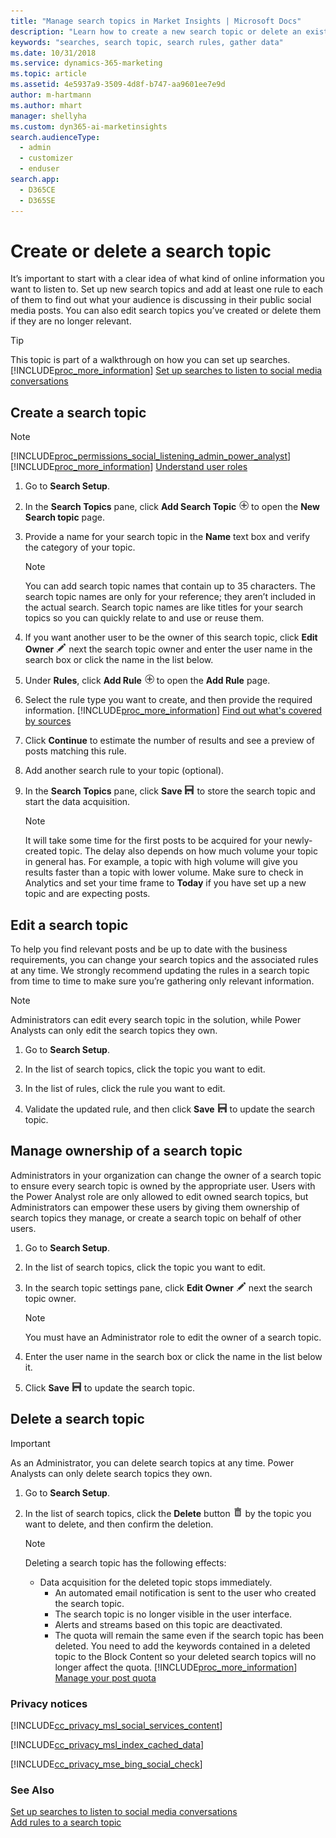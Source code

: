 ```yaml
---
title: "Manage search topics in Market Insights | Microsoft Docs"
description: "Learn how to create a new search topic or delete an existing one in Market Insights."
keywords: "searches, search topic, search rules, gather data"
ms.date: 10/31/2018
ms.service: dynamics-365-marketing
ms.topic: article
ms.assetid: 4e5937a9-3509-4d8f-b747-aa9601ee7e9d
author: m-hartmann
ms.author: mhart
manager: shellyha
ms.custom: dyn365-ai-marketinsights
search.audienceType: 
  - admin
  - customizer
  - enduser
search.app: 
  - D365CE
  - D365SE
---
```


# Create or delete a search topic
It’s important to start with a clear idea of what kind of online information you want to listen to. Set up new search topics and add at least one rule to each of them to find out what your audience is discussing in their public social media posts. You can also edit search topics you’ve created or delete them if they are no longer relevant.  
  
> [!TIP]
>  This topic is part of a walkthrough on how you can set up searches. [!INCLUDE[proc_more_information](../includes/proc-more-information.md)] [Set up searches to listen to social media conversations](set-up-searches.md)  
  
## Create a search topic  
> [!NOTE]
> [!INCLUDE[proc_permissions_social_listening_admin_power_analyst](../includes/proc-permissions-admin-power-analyst.md)] [!INCLUDE[proc_more_information](../includes/proc-more-information.md)] [Understand user roles](user-roles.md)  
  
1. Go to **Search Setup**.  
  
2. In the **Search Topics** pane, click **Add Search Topic** ![add button](media/add-icon.png "Add button") to open the **New Search topic** page.  
  
3. Provide a name for your search topic in the **Name** text box and verify the category of your topic.  
  
   > [!NOTE]
   >  You can add search topic names that contain up to 35 characters. The search topic names are only for your reference; they aren’t included in the actual search. Search topic names are like titles for your search topics so you can quickly relate to and use or reuse them.  
  
4. If you want another user to be the owner of this search topic, click **Edit Owner** ![edit button](media/edit-icon.png "Edit button") next the search topic owner and enter the user name in the search box or click the name in the list below.  
  
5. Under **Rules**, click **Add Rule** ![add button](media/add-icon.png "Add button") to open the **Add Rule** page.  
  
6. Select the rule type you want to create, and then provide the required information. [!INCLUDE[proc_more_information](../includes/proc-more-information.md)] [Find out what's covered by sources](sources-coverage.md)  
  
7. Click **Continue** to estimate the number of results and see a preview of posts matching this rule.  
  
8. Add another search rule to your topic (optional).  
  
9. In the **Search Topics** pane, click **Save** ![save button](media/save-icon.png "Save button") to store the search topic and start the data acquisition.  
  
    > [!NOTE]
    >  It will take some time for the first posts to be acquired for your newly-created topic. The delay also depends on how much volume your topic in general has. For example, a topic with high volume will give you results faster than a topic with lower volume. Make sure to check in Analytics and set your time frame to **Today** if you have set up a new topic and are expecting posts.  
  
## Edit a search topic  
To help you find relevant posts and be up to date with the business requirements, you can change your search topics and the associated rules at any time. We strongly recommend updating the rules in a search topic from time to time to make sure you’re gathering only relevant information.  
  
> [!NOTE]
>  Administrators can edit every search topic in the solution, while Power Analysts can only edit the search topics they own.  
  
1.  Go to **Search Setup**.  
  
2.  In the list of search topics, click the topic you want to edit.  
  
3.  In the list of rules, click the rule you want to edit.  
  
4.  Validate the updated rule, and then click **Save** ![save button](media/save-icon.png "Save button") to update the search topic.  
  
<a name="manage_ownership"></a>   
## Manage ownership of a search topic  
Administrators in your organization can change the owner of a search topic to ensure every search topic is owned by the appropriate user. Users with the Power Analyst role are only allowed to edit owned search topics, but Administrators can empower these users by giving them ownership of search topics they manage, or create a search topic on behalf of other users.  
  
1.  Go to **Search Setup**.  
  
2.  In the list of search topics, click  the topic you want to edit.  
  
3.  In the search topic settings pane, click **Edit Owner** ![edit button](media/edit-icon.png "Edit button") next the search topic owner.  
  
    > [!NOTE]
    >  You must have an Administrator role to edit the owner of a search topic.  
  
4.  Enter the user name in the search box or click the name in the list below it.  
  
5.  Click **Save** ![save button](media/save-icon.png "Save button") to update the search topic.  
  
## Delete a search topic  
  
> [!IMPORTANT]
>  As an Administrator, you can delete search topics at any time. Power Analysts can only delete search topics they own.  
  
1. Go to **Search Setup**.  
  
2. In the list of search topics, click the **Delete** button ![delete button](media/trashbin-icon.png "Delete button") by the topic you want to delete, and then confirm the deletion.  
  
   > [!NOTE]
   >  Deleting a search topic has the following effects:  
   > 
   > - Data acquisition for the deleted topic stops immediately.  
   >   - An automated email notification is sent to the user who created the search topic.  
   >   - The search topic is no longer visible in the user interface.  
   >   - Alerts and streams based on this topic are deactivated.  
   >   - The quota will remain the same even if the search topic has been deleted. You need to add the keywords contained in a deleted topic to the Block Content so your deleted search topics will no longer affect the quota. [!INCLUDE[proc_more_information](../includes/proc-more-information.md)] [Manage your post quota](manage-post-quota.md)  
  
### Privacy notices  
 [!INCLUDE[cc_privacy_msl_social_services_content](../includes/cc-privacy-market-insights-social-services-content.md)]  
  
 [!INCLUDE[cc_privacy_msl_index_cached_data](../includes/cc-privacy-market-insights-index-cached-data.md)]  
  
 [!INCLUDE[cc_privacy_mse_bing_social_check](../includes/cc-privacy-market-insights-bing-social-check.md)]  
  
### See Also  
 [Set up searches to listen to social media conversations](set-up-searches.md)   
 [Add rules to a search topic](add-rules-search-topic.md)
 
